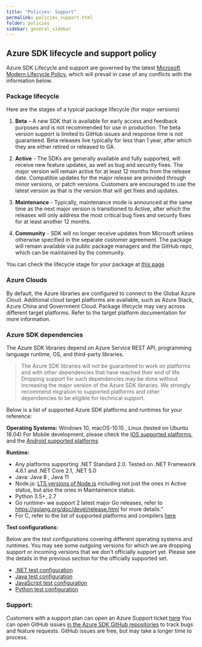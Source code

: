 ```yaml
---
title: "Policies: Support"
permalink: policies_support.html
folder: policies
sidebar: general_sidebar
---
```


## **Azure SDK lifecycle and support policy**

Azure SDK Lifecycle and support are governed by the latest [Microsoft Modern Lifecycle Policy](https://docs.microsoft.com/en-US/lifecycle/policies/modern), which will prevail in case of any conflicts with the information below.

### **Package lifecycle**

Here are the stages of a typical package lifecycle (for major versions)

1. **Beta** – A new SDK that is available for early access and feedback purposes and is not recommended for use in production.
   The beta version support is limited to GitHub issues and response time is not guaranteed. Beta releases live typically for less than 1 year, after which they are either retired or released to GA.

2. **Active** - The SDKs are generally available and fully supported, will receive new feature updates, as well as bug and security fixes.
   The major version will remain active for at least 12 months from the release date. Compatible updates for the major release are provided through minor versions, or patch versions.
   Customers are encouraged to use the latest version as that is the version that will get fixes and updates.

3. **Maintenance** - Typically, maintenance mode is announced at the same time as the next major version is transitioned to Active,
   after which the releases will only address the most critical bug fixes and security fixes for at least another 12 months.

4. **Community** - SDK will no longer receive updates from Microsoft unless otherwise specified in the separate customer agreement.
   The package will remain available via public package managers and the GitHub repo, which can be maintained by the community.

You can check the lifecycle stage for your package at [this page](https://azure.github.io/azure-sdk/releases/latest/index.html)

### **Azure Clouds**

By default, the Azure libraries are configured to connect to the Global Azure Cloud.
Additional cloud target platforms are available, such as Azure Stack, Azure China and Government Cloud.
Package lifecycle may vary across different target platforms. Refer to the target platform documentation for more information.

### **Azure SDK dependencies**

The Azure SDK libraries depend on Azure Service REST API, programming language runtime, OS, and third-party libraries.

> The Azure SDK libraries will not be guaranteed to work on platforms and with other dependencies that have reached their end of life. Dropping support for such dependencies may be done without increasing the major version of the Azure SDK libraries. We strongly recommend migration to supported platforms and other dependencies to be eligible for technical support.

Below is a list of supported Azure SDK platforms and runtimes for your reference:

**Operating Systems:** Windows 10, macOS-10.15 , Linux (tested on Ubuntu 18.04)
For Mobile development, please check the [IOS supported platforms](https://azure.github.io/azure-sdk/ios_design.html#ios-library-support), and the [Android supported platforms](https://azure.github.io/azure-sdk/android_design.html)

**Runtime:**

- Any platforms supporting .NET Standard 2.0. Tested on .NET Framework 4.6.1 and .NET Core 2.1, .NET 5.0
- Java: Java 8 , Java 11
- Node.js: [LTS versions of Node.js](https://nodejs.org/about/releases/) including not just the ones in Active status, but also the ones in Maintainence status.
- Python 3.5+, 2.7
- Go runtime– we support 2 latest major Go releases, refer to https://golang.org/doc/devel/release.html for more details.”
- For C, refer to the list of supported platforms and compilers [here](https://azure.github.io/azure-sdk/clang_design.html)

**Test configurations:**

Below are the test configurations covering different operating systems and runtimes. You may see some outgoing versions for which we are dropping support or incoming versions that we don't officially support yet. Please see the details in the previous section for the officially supported set.

- [.NET test configuration](https://github.com/Azure/azure-sdk-for-java/blob/main/eng/pipelines/templates/stages/platform-matrix.json)
- [Java test configuration](https://github.com/Azure/azure-sdk-for-java/blob/main/eng/pipelines/templates/stages/platform-matrix.json)
- [JavaScript test configuration](https://github.com/Azure/azure-sdk-for-js/blob/main/eng/pipelines/templates/stages/platform-matrix.json)
- [Python test configuration](https://github.com/Azure/azure-sdk-for-python/blob/main/eng/pipelines/templates/stages/platform-matrix.json)

### **Support**:

Customers with a support plan can open an Azure Support ticket [here](https://azure.microsoft.com/en-us/support/create-ticket/)
You can open GitHub issues [in the Azure SDK GitHub repositories](https://github.com/Azure/azure-sdk/blob/main/README.md) to track bugs and feature requests. GitHub issues are free, but may take a longer time to process.
